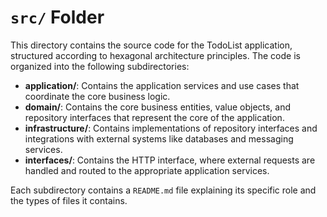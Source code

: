 # `src/` Folder

This directory contains the source code for the TodoList application, structured according to hexagonal architecture principles. The code is organized into the following subdirectories:

- **application/**: Contains the application services and use cases that coordinate the core business logic.
- **domain/**: Contains the core business entities, value objects, and repository interfaces that represent the core of the application.
- **infrastructure/**: Contains implementations of repository interfaces and integrations with external systems like databases and messaging services.
- **interfaces/**: Contains the HTTP interface, where external requests are handled and routed to the appropriate application services.

Each subdirectory contains a `README.md` file explaining its specific role and the types of files it contains.
